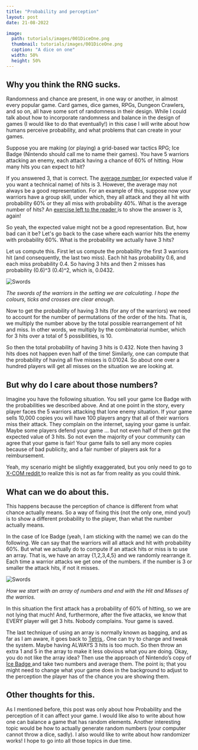 ```yaml
---
title: "Probability and perception" 
layout: post
date: 21-08-2022

image: 
  path: tutorials/images/001DiceOne.png 
  thumbnail: tutorials/images/001DiceOne.png
  caption: "A dice on one"
  width: 50%
  height: 50%
---
```


<h2> Why you think the RNG sucks.</h2>

Randomness and chance are present, in one way or another, in almost every popular game. Card games, dice games, RPGs, Dungeon Crawlers, and so on, all have some sort of randomness in their design. While I could talk about how to incorporate randomness and balance in the design of games (I would like to do that eventually!) in this case I will write about how humans perceive probability, and what problems that can create in your games.

Suppose you are making (or playing) a grid-based war tactics RPG; Ice Badge (Nintendo should call me to name their games). You have 5 warriors attacking an enemy, each attack having a chance of 60% of hitting. How many hits you can expect to hit?

If you answered 3, that is correct. The <a href="https://en.wikipedia.org/wiki/Expected_value"> average number </a> (or expected value if you want a technical name) of hits is 3. However, the average may not always be a good representation. For an example of this, suppose now your warriors have a group skill, under which, they all attack and they all hit with probability 60% or they all miss with probability 40%. What is the average number of hits? An <a href="https://media.makeameme.org/created/and-then-we-5b2da1.jpg"> exercise left to the reader </a> is to show the answer is 3, again!

So yeah, the expected value might not be a good representation. But, how bad can it be? Let's go back to the case where each warrior hits the enemy with probability 60%. What is the probability we actually have 3 hits?

Let us compute this. First let us compute the probability the first 3 warriors hit (and consequently, the last two miss). Each hit has probability 0.6, and each miss probability 0.4. So having 3 hits and then 2 misses has probability (0.6)^3 (0.4)^2, which is, 0.0432.

![Swords](/tutorials/images/001Swords.png)

<em>The swords of the warriors in the setting we are calculating. I hope the colours, ticks and crosses are clear enough.</em>

Now to get the probability of having 3 hits (for any of the warriors) we need to account for the number of permutations of the order of the hits. That is, we multiply the number above by the total possible rearrangement of hit and miss. In other words, we multiply by the combinatorial number, which for 3 hits over a total of 5 possibilities, is 10.

So then the total probability of having 3 hits is 0.432. Note then having 3 hits does not happen even half of the time! Similarly, one can compute that the probability of having all five misses is 0.01024. So about one over a hundred players will get all misses on the situation we are looking at.

<h2> But why do I care about those numbers? </h2>

Imagine you have the following situation. You sell your game Ice Badge with the probabilities we described above. And at one point in the story, every player faces the 5 warriors attacking that lone enemy situation. If your game sells 10,000 copies you will have 100 players angry that all of their warriors miss their attack. They complain on the internet, saying your game is unfair. Maybe some players defend your game ... but not even half of them got the expected value of 3 hits. So not even the majority of your community can agree that your game is fair! Your game fails to sell any more copies because of bad publicity, and a fair number of players ask for a reimbursement.

Yeah, my scenario might be slightly exaggerated, but you only need to go to <a href="https://www.reddit.com/r/Xcom/comments/1wujue/how_badly_has_rng_screwed_you_over/"> X-COM reddit </a> to realize this is not as far from reality as you could think.


<h2> What can we do about this. </h2>

This happens because the perception of chance is different from what chance actually means. So a way of fixing this (not the only one, mind you!) is to show a different probability to the player, than what the number actually means.

In the case of Ice Badge (yeah, I am sticking with the name) we can do the following. We can say that the warriors will all attack and hit with probability 60%. But what we actually do to compute if an attack hits or miss is to use an array. That is, we have an array {1,2,3,4,5} and we randomly rearrange it. Each time a warrior attacks we get one of the numbers. if the number is 3 or smaller the attack hits, if not it misses.

![Swords](/tutorials/images/001HitMiss.png)

<em>How we start with an array of numbers and end with the Hit and Misses of the warrios.</em>

In this situation the first attack has a probability of 60% of hitting, so we are not lying that much! And, furthermore, after the five attacks, we know that EVERY player will get 3 hits. Nobody complains. Your game is saved.

The last technique of using an array is normally known as bagging, and as far as I am aware, it goes back to <a href="https://tetris.fandom.com/wiki/Random_Generator"> Tetris </a>. One can try to change and tweak the system. Maybe having ALWAYS 3 hits is too much. So then throw an extra 1 and 5 in the array to make it less obvious what you are doing. Okay, you do not like the array idea? Then use the approach of Nintendo’s copy of <a href="https://fireemblem.fandom.com/wiki/Random_Number_Generator"> Ice Badge </a> and take two numbers and average them. The point is; that you might need to change what your game does in the background to adjust to the perception the player has of the chance you are showing them.

<h2> Other thoughts for this. </h2>

As I mentioned before, this post was only about how Probability and the perception of it can affect your game. I would like also to write about how one can balance a game that has random elements. Another interesting topic would be how to actually generate random numbers (your computer cannot throw a dice, sadly). I also would like to write about how randomizer works! I hope to go into all those topics in due time.